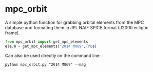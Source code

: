 # mpc_orbit

A simple python function for grabbing orbital elements from the MPC database and formating them in JPL NAIF SPICE format (J2000 ecliptic frame).

```python
from mpc_orbit import get_mpc_elements
ele,H = get_mpc_elements("2014 MU69",True)
```

Can also be used directly on the command line:

```shell
python mpc_orbit.py "2014 MU69" --mag
```

